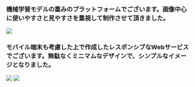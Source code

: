 ### 機械学習モデルの重みのプラットフォームでございます。画像中心に使いやすさと見やすさを重視して制作させて頂きました。

![](https://find1dream.github.io/koyano_deploy/works/1-2.png)

### モバイル端末も考慮した上で作成したレスポンシブなWebサービスでございます。無駄なくミニマムなデザインで、シンプルなイメージとなりました。
![](https://find1dream.github.io/koyano_deploy/works/1-3.png)
![](https://find1dream.github.io/koyano_deploy/works/1-4.png)

